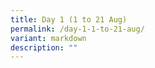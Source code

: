 ```yaml
---
title: Day 1 (1 to 21 Aug)
permalink: /day-1-1-to-21-aug/
variant: markdown
description: ""
---
```

